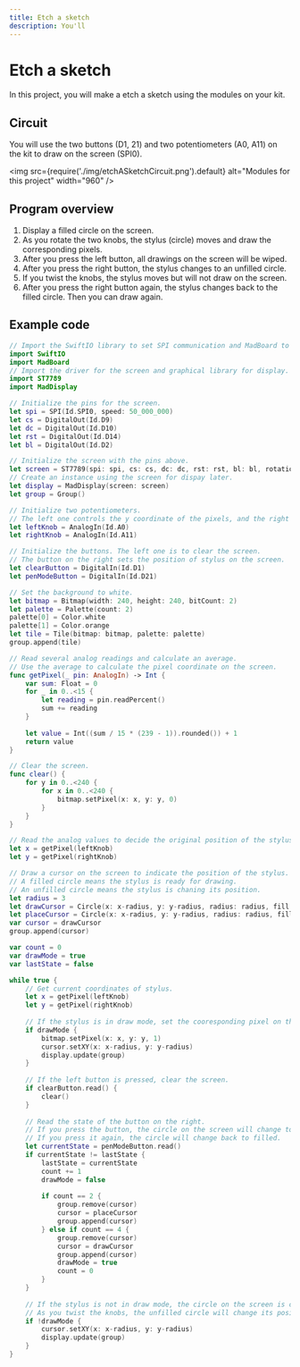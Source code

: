 ```yaml
---
title: Etch a sketch
description: You'll 
---
```


# Etch a sketch

In this project, you will make a etch a sketch using the modules on your kit. 

## Circuit

You will use the two buttons (D1, 21) and two potentiometers (A0, A11) on the kit to draw on the screen (SPI0).

<img
  src={require('./img/etchASketchCircuit.png').default}
  alt="Modules for this project" width="960"
/>

## Program overview

1. Display a filled circle on the screen. 
2. As you rotate the two knobs, the stylus (circle) moves and draw the corresponding pixels. 
3. After you press the left button, all drawings on the screen will be wiped.
4. After you press the right button, the stylus changes to an unfilled circle. 
5. If you twist the knobs, the stylus moves but will not draw on the screen.
6. After you press the right button again, the stylus changes back to the filled circle. Then you can draw again.


## Example code

```swift
// Import the SwiftIO library to set SPI communication and MadBoard to use pin id.
import SwiftIO
import MadBoard
// Import the driver for the screen and graphical library for display.
import ST7789
import MadDisplay

// Initialize the pins for the screen.
let spi = SPI(Id.SPI0, speed: 50_000_000)
let cs = DigitalOut(Id.D9)
let dc = DigitalOut(Id.D10)
let rst = DigitalOut(Id.D14)
let bl = DigitalOut(Id.D2)

// Initialize the screen with the pins above.
let screen = ST7789(spi: spi, cs: cs, dc: dc, rst: rst, bl: bl, rotation: .angle90)
// Create an instance using the screen for dispay later.
let display = MadDisplay(screen: screen)
let group = Group()

// Initialize two potentiometers. 
// The left one controls the y coordinate of the pixels, and the right one for the x coordinate.
let leftKnob = AnalogIn(Id.A0)
let rightKnob = AnalogIn(Id.A11)

// Initialize the buttons. The left one is to clear the screen. 
// The button on the right sets the position of stylus on the screen.
let clearButton = DigitalIn(Id.D1)
let penModeButton = DigitalIn(Id.D21)

// Set the background to white.
let bitmap = Bitmap(width: 240, height: 240, bitCount: 2)
let palette = Palette(count: 2)
palette[0] = Color.white
palette[1] = Color.orange
let tile = Tile(bitmap: bitmap, palette: palette)
group.append(tile)

// Read several analog readings and calculate an average.
// Use the average to calculate the pixel coordinate on the screen.
func getPixel(_ pin: AnalogIn) -> Int {
    var sum: Float = 0
    for _ in 0..<15 {
        let reading = pin.readPercent()
        sum += reading
    }
    
    let value = Int((sum / 15 * (239 - 1)).rounded()) + 1
    return value
}

// Clear the screen.
func clear() {
	for y in 0..<240 {
		for x in 0..<240 {
			bitmap.setPixel(x: x, y: y, 0)
        }
    }
}

// Read the analog values to decide the original position of the stylus.
let x = getPixel(leftKnob)
let y = getPixel(rightKnob)

// Draw a cursor on the screen to indicate the position of the stylus.
// A filled circle means the stylus is ready for drawing.
// An unfilled circle means the stylus is chaning its position.
let radius = 3
let drawCursor = Circle(x: x-radius, y: y-radius, radius: radius, fill: Color.red)
let placeCursor = Circle(x: x-radius, y: y-radius, radius: radius, fill: palette[0], outline: Color.red)
var cursor = drawCursor
group.append(cursor)

var count = 0
var drawMode = true
var lastState = false

while true {
    // Get current coordinates of stylus.
	let x = getPixel(leftKnob)
    let y = getPixel(rightKnob)
    
    // If the stylus is in draw mode, set the cooresponding pixel on the screen to the second color in the palette.
    if drawMode {
        bitmap.setPixel(x: x, y: y, 1)
        cursor.setXY(x: x-radius, y: y-radius)
    	display.update(group)
    }
    
    // If the left button is pressed, clear the screen.
    if clearButton.read() {
        clear()
    }
    
    // Read the state of the button on the right.
    // If you press the button, the circle on the screen will change to unfilled.
    // If you press it again, the circle will change back to filled.
    let currentState = penModeButton.read()
    if currentState != lastState {
        lastState = currentState
        count += 1     
        drawMode = false
        
        if count == 2 {
            group.remove(cursor)
            cursor = placeCursor
            group.append(cursor)
        } else if count == 4 {
            group.remove(cursor)
            cursor = drawCursor
            group.append(cursor)
            drawMode = true
        	count = 0
        }
    }
    
    // If the stylus is not in draw mode, the circle on the screen is change to unfilled.
    // As you twist the knobs, the unfilled circle will change its position, but won't draw pixels.
    if !drawMode {
    	cursor.setXY(x: x-radius, y: y-radius)
        display.update(group)
    }
}
```